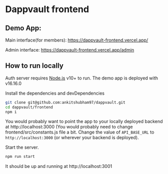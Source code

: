 # Dappvault frontend

## Demo App:
Main interface(for members): https://dappvault-frontend.vercel.app/

Admin interface: https://dappvault-frontend.vercel.app/admin

## How to run locally
Auth server requires [Node.js](https://nodejs.org/) v10+ to run. The demo app is deployed with v16.16.0

Install the dependencies and devDependencies

```sh
git clone git@github.com:ankitshubham97/dappvault.git
cd dappvault/frontend
npm i
```

You would probably want to point the app to your locally deployed backend at http://localhost:3000  (You would probably need to change frontend/src/constants.js file a bit. Change the value of `API_BASE_URL` to `http://localhost:3000` (or wherever your backend is deployed).

Start the server.
```sh
npm run start
```
It should be up and running at http://localhost:3001

